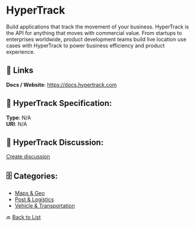 # HyperTrack


Build applications that track the movement of your business. HyperTrack is the API for anything that moves with commercial value. From startups to enterprises worldwide, product development teams build live location use cases with HyperTrack to power business efficiency and product experience.

##  🔗 Links
**Docs / Website**: https://docs.hypertrack.com

## 🧬 HyperTrack Specification:
**Type**: N/A  
**URI**: N/A

## 💬 HyperTrack Discussion:
[Create discussion](https://github.com/apis-list/apis-list/discussions/new)

## 🗄️ Categories:
- [Maps & Geo](https://github.com/apis-list/apis-list#maps--geo-)
- [Post & Logistics](https://github.com/apis-list/apis-list#post--logistics-)
- [Vehicle & Transportation](https://github.com/apis-list/apis-list#vehicle--transportation-)




🔙 [Back to List](https://github.com/apis-list/apis-list)
